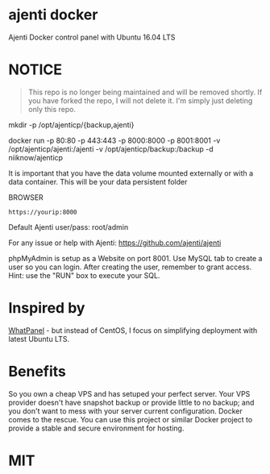 # ajenti docker
Ajenti Docker control panel with Ubuntu 16.04 LTS

# NOTICE
> This repo is no longer being maintained and will be removed shortly.  If you have forked the repo, I will not delete it.   I'm simply just deleting only this repo.

mkdir -p /opt/ajenticp/{backup,ajenti}

docker run -p 80:80 -p 443:443 -p 8000:8000 -p 8001:8001 -v /opt/ajenticp/ajenti:/ajenti -v /opt/ajenticp/backup:/backup -d niiknow/ajenticp

It is important that you have the data volume mounted externally or with a data container.  This will be your data persistent folder

BROWSER
```
https://yourip:8000
```

Default Ajenti user/pass: root/admin

For any issue or help with Ajenti: https://github.com/ajenti/ajenti

phpMyAdmin is setup as a Website on port 8001.  Use MySQL tab to create a user so you can login.  After creating the user, remember to grant access.  Hint: use the "RUN" box to execute your SQL.

# Inspired by
[WhatPanel](https://github.com/paimpozhil/WhatPanel) - but instead of CentOS, I focus on simplifying deployment with latest Ubuntu LTS. 

# Benefits
So you own a cheap VPS and has setuped your perfect server.  Your VPS provider doesn't have snapshot backup or provide little to no backup; and you don't want to mess with your server current configuration.  Docker comes to the rescue.  You can use this project or similar Docker project to provide a stable and secure environment for hosting.

# MIT
